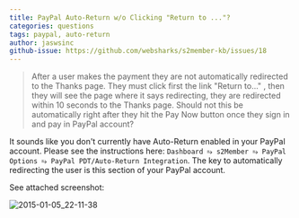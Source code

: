 ```yaml
---
title: PayPal Auto-Return w/o Clicking "Return to ..."?
categories: questions
tags: paypal, auto-return
author: jaswsinc
github-issue: https://github.com/websharks/s2member-kb/issues/18
---
```


> After a user makes the payment they are not automatically redirected to the Thanks page. They must click first the link "Return to..." , then they will see the page where it says redirecting, they are redirected within 10 seconds to the Thanks page. Should not this be automatically right after they hit the Pay Now button once they sign in and pay in PayPal account?

It sounds like you don't currently have Auto-Return enabled in your PayPal account. Please see the instructions here: `Dashboard ⥱ s2Member ⥱ PayPal Options ⥱ PayPal PDT/Auto-Return Integration`. The key to automatically redirecting the user is this section of your PayPal account.

See attached screenshot:

![2015-01-05_22-11-38](https://cloud.githubusercontent.com/assets/1563559/5625479/fb992b10-9527-11e4-9d6d-c476b64660cf.png)
